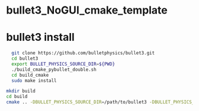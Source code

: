 # bullet3_NoGUI_cmake_template
# bullet3 install
```bash
  git clone https://github.com/bulletphysics/bullet3.git
  cd bullet3
  export BULLET_PHYSICS_SOURCE_DIR=${PWD}
  ./build_cmake_pybullet_double.sh
  cd build_cmake
  sudo make install
```
```bash
mkdir build
cd build
cmake .. -DBULLET_PHYSICS_SOURCE_DIR=/path/to/bullet3 -DBULLET_PHYSICS_LIB=/usr/lib
```
